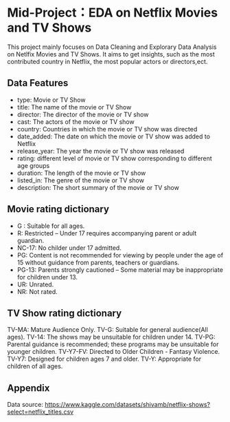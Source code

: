 
# Mid-Project：EDA on Netflix Movies and TV Shows

This project mainly focuses on Data Cleaning and Explorary Data Analysis on Netlfix Movies and TV Shows. It aims to get insights, such as the most contributed country in Netflix, the most popular actors or directors,ect.


## Data Features

- type: Movie or TV Show
- title: The name of the movie or TV Show 
- director: The director of the movie or TV show
- cast: The actors of the movie or TV show
- country: Countries in which the movie or TV show was directed
- date_added: The date on which the movie or TV show was added to Netflix
- release_year: The year the movie or TV show was released
- rating: different level of movie or TV show corresponding to different age groups
- duration: The length of the movie or TV show
- listed_in: The genre of the movie or TV show
- description: The short summary of the movie or TV show

## Movie rating dictionary
- G : Suitable for all ages.
- R: Restricted – Under 17 requires accompanying parent or adult guardian.
- NC-17: No childer under 17 admitted.
- PG: Content is not recommended for viewing by people under the age of 15 without guidance from parents, teachers or guardians.
- PG-13: Parents strongly cautioned – Some material may be inappropriate for children under 13.
- UR: Unrated.
- NR: Not rated.

## TV Show rating dictionary
TV-MA: Mature Audience Only.
TV-G: Suitable for general audience(All ages).
TV-14: The shows may be unsuitable for children under 14.
TV-PG: Parental guidance is recommended; these programs may be unsuitable for younger children.
TV-Y7-FV: Directed to Older Children - Fantasy Violence.
TV-Y7: Designed for children ages 7 and older.
TV-Y: Appropriate for children of all ages.


## Appendix

Data source: https://www.kaggle.com/datasets/shivamb/netflix-shows?select=netflix_titles.csv 

